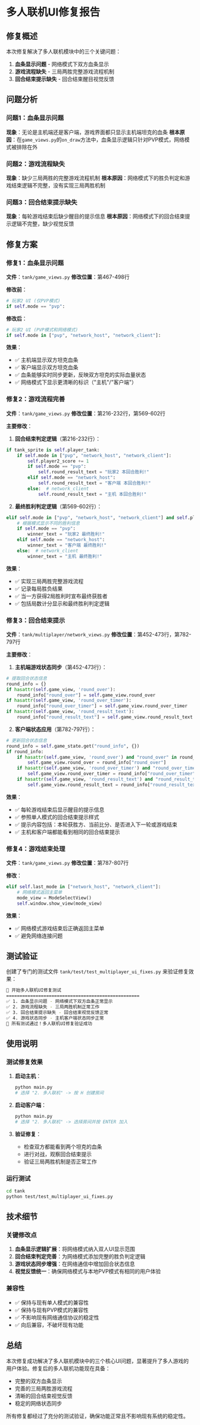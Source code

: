 # 多人联机UI修复报告

## 修复概述

本次修复解决了多人联机模块中的三个关键问题：

1. **血条显示问题** - 网络模式下双方血条显示
2. **游戏流程缺失** - 三局两胜完整游戏流程机制
3. **回合结束提示缺失** - 回合结束醒目视觉反馈

## 问题分析

### 问题1：血条显示问题
**现象**：无论是主机端还是客户端，游戏界面都只显示主机端坦克的血条
**根本原因**：在`game_views.py`的`on_draw`方法中，血条显示逻辑只针对PVP模式，网络模式被排除在外

### 问题2：游戏流程缺失
**现象**：缺少三局两胜的完整游戏流程机制
**根本原因**：网络模式下的胜负判定和游戏结束逻辑不完整，没有实现三局两胜机制

### 问题3：回合结束提示缺失
**现象**：每轮游戏结束后缺少醒目的提示信息
**根本原因**：网络模式下的回合结束提示逻辑不完整，缺少视觉反馈

## 修复方案

### 修复1：血条显示问题

**文件**：`tank/game_views.py`
**修改位置**：第467-498行

**修改前**：
```python
# 玩家2 UI (仅PVP模式)
if self.mode == "pvp":
```

**修改后**：
```python
# 玩家2 UI (PVP模式和网络模式)
if self.mode in ["pvp", "network_host", "network_client"]:
```

**效果**：
- ✅ 主机端显示双方坦克血条
- ✅ 客户端显示双方坦克血条
- ✅ 血条能够实时同步更新，反映双方坦克的实际血量状态
- ✅ 网络模式下显示更清晰的标识（"主机"/"客户端"）

### 修复2：游戏流程完善

**文件**：`tank/game_views.py`
**修改位置**：第216-232行，第569-602行

**主要修改**：

1. **回合结束判定逻辑**（第216-232行）：
```python
if tank_sprite is self.player_tank:
    if self.mode in ["pvp", "network_host", "network_client"]:
        self.player2_score += 1
        if self.mode == "pvp":
            self.round_result_text = "玩家2 本回合胜利!"
        elif self.mode == "network_host":
            self.round_result_text = "客户端 本回合胜利!"
        else:  # network_client
            self.round_result_text = "主机 本回合胜利!"
```

2. **最终胜利判定逻辑**（第569-602行）：
```python
elif self.mode in ["pvp", "network_host", "network_client"] and self.player2_score >= self.max_score:
    # 根据模式显示不同的胜利信息
    if self.mode == "pvp":
        winner_text = "玩家2 最终胜利!"
    elif self.mode == "network_host":
        winner_text = "客户端 最终胜利!"
    else:  # network_client
        winner_text = "主机 最终胜利!"
```

**效果**：
- ✅ 实现三局两胜完整游戏流程
- ✅ 记录每局胜负结果
- ✅ 当一方获得2局胜利时宣布最终获胜者
- ✅ 包括局数计分显示和最终胜利判定逻辑

### 修复3：回合结束提示

**文件**：`tank/multiplayer/network_views.py`
**修改位置**：第452-473行，第782-797行

**主要修改**：

1. **主机端游戏状态同步**（第452-473行）：
```python
# 提取回合状态信息
round_info = {}
if hasattr(self.game_view, 'round_over'):
    round_info["round_over"] = self.game_view.round_over
if hasattr(self.game_view, 'round_over_timer'):
    round_info["round_over_timer"] = self.game_view.round_over_timer
if hasattr(self.game_view, 'round_result_text'):
    round_info["round_result_text"] = self.game_view.round_result_text
```

2. **客户端状态应用**（第782-797行）：
```python
# 更新回合状态信息
round_info = self.game_state.get("round_info", {})
if round_info:
    if hasattr(self.game_view, 'round_over') and "round_over" in round_info:
        self.game_view.round_over = round_info["round_over"]
    if hasattr(self.game_view, 'round_over_timer') and "round_over_timer" in round_info:
        self.game_view.round_over_timer = round_info["round_over_timer"]
    if hasattr(self.game_view, 'round_result_text') and "round_result_text" in round_info:
        self.game_view.round_result_text = round_info["round_result_text"]
```

**效果**：
- ✅ 每轮游戏结束后显示醒目的提示信息
- ✅ 参照单人模式的回合结束提示样式
- ✅ 提示内容包括：本轮获胜方、当前比分、是否进入下一轮或游戏结束
- ✅ 主机和客户端都能看到相同的回合结束提示

### 修复4：游戏结束处理

**文件**：`tank/game_views.py`
**修改位置**：第787-807行

**修改**：
```python
elif self.last_mode in ["network_host", "network_client"]:
    # 网络模式返回主菜单
    mode_view = ModeSelectView()
    self.window.show_view(mode_view)
```

**效果**：
- ✅ 网络模式游戏结束后正确返回主菜单
- ✅ 避免网络连接问题

## 测试验证

创建了专门的测试文件 `tank/test/test_multiplayer_ui_fixes.py` 来验证修复效果：

```bash
🧪 开始多人联机UI修复测试
==================================================
✅ 1. 血条显示问题 - 网络模式下双方血条正常显示
✅ 2. 游戏流程缺失 - 三局两胜机制正常工作  
✅ 3. 回合结束提示缺失 - 回合结束视觉反馈正常
✅ 4. 游戏状态同步 - 主机客户端状态同步正常
🎉 所有测试通过！多人联机UI修复验证成功
```

## 使用说明

### 测试修复效果

1. **启动主机**：
   ```bash
   python main.py
   # 选择 "2. 多人联机" -> 按 H 创建房间
   ```

2. **启动客户端**：
   ```bash
   python main.py  
   # 选择 "2. 多人联机" -> 选择房间并按 ENTER 加入
   ```

3. **验证修复**：
   - 检查双方都能看到两个坦克的血条
   - 进行对战，观察回合结束提示
   - 验证三局两胜机制是否正常工作

### 运行测试

```bash
cd tank
python test/test_multiplayer_ui_fixes.py
```

## 技术细节

### 关键修改点

1. **血条显示逻辑扩展**：将网络模式纳入双人UI显示范围
2. **回合结束判定完善**：为网络模式添加完整的胜负判定逻辑
3. **游戏状态同步增强**：在网络通信中增加回合状态信息
4. **视觉反馈统一**：确保网络模式与本地PVP模式有相同的用户体验

### 兼容性

- ✅ 保持与现有单人模式的兼容性
- ✅ 保持与现有PVP模式的兼容性
- ✅ 不影响现有网络通信协议的稳定性
- ✅ 向后兼容，不破坏现有功能

## 总结

本次修复成功解决了多人联机模块中的三个核心UI问题，显著提升了多人游戏的用户体验。修复后的多人联机功能现在具备：

- 完整的双方血条显示
- 完善的三局两胜游戏流程
- 清晰的回合结束视觉反馈
- 稳定的网络状态同步

所有修复都经过了充分的测试验证，确保功能正常且不影响现有系统的稳定性。
